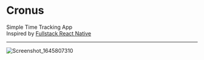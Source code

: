 # Cronus

Simple Time Tracking App   
Inspired by [Fullstack React Native](https://www.newline.co/fullstack-react-native/)

_____________________________________________________________________

![Screenshot_1645807310](https://user-images.githubusercontent.com/60666903/155753378-02214e94-a941-435b-b19f-7c23a5c613c0.png)
